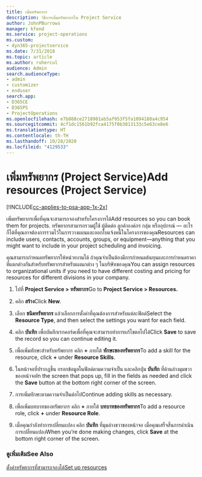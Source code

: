 ```yaml
---
title: เพิ่มทรัพยากร
description: วิธีการเพิ่มทรัพยากรใน Project Service
author: JohnPBurrows
manager: kfend
ms.service: project-operations
ms.custom:
- dyn365-projectservice
ms.date: 7/31/2018
ms.topic: article
ms.author: ruhercul
audience: Admin
search.audienceType:
- admin
- customizer
- enduser
search.app:
- D365CE
- D365PS
- ProjectOperations
ms.openlocfilehash: e7b088ce2718901ab5af953f5fa1094188a4c954
ms.sourcegitcommit: 4cf1dc1561b92fca4175f0b3813133c5e63ce8e6
ms.translationtype: HT
ms.contentlocale: th-TH
ms.lasthandoff: 10/28/2020
ms.locfileid: "4129533"
---
```

# <a name="add-resources-project-service"></a><span data-ttu-id="a6638-103">เพิ่มทรัพยากร (Project Service)</span><span class="sxs-lookup"><span data-stu-id="a6638-103">Add resources (Project Service)</span></span>

[!INCLUDE[cc-applies-to-psa-app-1x-2x](../includes/cc-applies-to-psa-app-1x-2x.md)]

<span data-ttu-id="a6638-104">เพิ่มทรัพยากรเพื่อที่คุณจะสามารถจองสำหรับโครงการได้</span><span class="sxs-lookup"><span data-stu-id="a6638-104">Add resources so you can book them for projects.</span></span> <span data-ttu-id="a6638-105">ทรัพยากรสามารถรวมผู้ใช้ ผู้ติดต่อ ลูกค้าองค์กร กลุ่ม หรืออุปกรณ์ — อะไรก็ได้ที่คุณอาจต้องการรวมไว้ในการวางแผนและออกใบแจ้งหนี้ในโครงการของคุณ</span><span class="sxs-lookup"><span data-stu-id="a6638-105">Resources can include users, contacts, accounts, groups, or equipment—anything that you might want to include in your project scheduling and invoicing.</span></span>  
  
<span data-ttu-id="a6638-106">คุณสามารถกำหนดทรัพยากรให้หน่วยงานได้ ถ้าคุณจำเป็นต้องมีการกำหนดต้นทุนและการกำหนดราคาที่แตกต่างกันสำหรับทรัพยากรสำหรับแผนกต่าง ๆ ในบริษัทของคุณ</span><span class="sxs-lookup"><span data-stu-id="a6638-106">You can assign resources to organizational units if you need to have different costing and pricing for resources for different divisions in your company.</span></span>  
  
1.  <span data-ttu-id="a6638-107">ไปที่ **Project Service > ทรัพยากร**</span><span class="sxs-lookup"><span data-stu-id="a6638-107">Go to **Project Service > Resources.**</span></span>  
  
2.  <span data-ttu-id="a6638-108">คลิก **สร้าง**</span><span class="sxs-lookup"><span data-stu-id="a6638-108">Click **New**.</span></span>  
  
3.  <span data-ttu-id="a6638-109">เลือก **ชนิดทรัพยากร** แล้วเลือกการตั้งค่าที่คุณต้องการสำหรับแต่ละฟิลด์</span><span class="sxs-lookup"><span data-stu-id="a6638-109">Select the **Resource Type**, and then select the settings you want for each field.</span></span>  
  
4.  <span data-ttu-id="a6638-110">คลิก **บันทึก** เพื่อบันทึกเรกคอร์ดเพื่อที่คุณจะสามารถทำการแก้ไขตอไปได้</span><span class="sxs-lookup"><span data-stu-id="a6638-110">Click **Save** to save the record so you can continue editing it.</span></span>  
  
5.  <span data-ttu-id="a6638-111">เพื่อเพิ่มทักษะสำหรับทรัพยากร คลิก **+** ภายใต้ **ทักษะของทรัพยากร**</span><span class="sxs-lookup"><span data-stu-id="a6638-111">To add a skill for the resource, click **+** under **Resource Skills**.</span></span>  
  
6.  <span data-ttu-id="a6638-112">ในหน้าจอที่ปรากฏขึ้น กรอกข้อมูลในฟิลด์ตามความจำเป็น และคลิกปุ่ม **บันทึก** ที่ด้านล่างมุมขวาของหน้าจอ</span><span class="sxs-lookup"><span data-stu-id="a6638-112">In the screen that pops up, fill in the fields as needed and click the **Save** button at the bottom right corner of the screen.</span></span>  
  
7.  <span data-ttu-id="a6638-113">การเพิ่มทักษะตามความจำเป็นต่อไป</span><span class="sxs-lookup"><span data-stu-id="a6638-113">Continue adding skills as necessary.</span></span>  
  
8.  <span data-ttu-id="a6638-114">เพื่อเพิ่มบทบาทของทรัพยากร คลิก **+** ภายใต้ **บทบาทของทรัพยากร**</span><span class="sxs-lookup"><span data-stu-id="a6638-114">To add a resource role, click **+** under **Resource Role**.</span></span>  
  
9. <span data-ttu-id="a6638-115">เมื่อคุณกำลังทำการเปลี่ยนแปลง คลิก **บันทึก** ที่มุมล่างขวาของหน้าจอ เมื่อคุณเสร็จสิ้นการดำเนินการเปลี่ยนแปลง</span><span class="sxs-lookup"><span data-stu-id="a6638-115">When you’re done making changes, click **Save** at the bottom right corner of the screen.</span></span>  
  
### <a name="see-also"></a><span data-ttu-id="a6638-116">ดูเพิ่มเติม</span><span class="sxs-lookup"><span data-stu-id="a6638-116">See Also</span></span>  
 [<span data-ttu-id="a6638-117">ตั้งค่าทรัพยากรที่สามารถจองได้</span><span class="sxs-lookup"><span data-stu-id="a6638-117">Set up resources</span></span>](../psa/set-up-resources.md)
